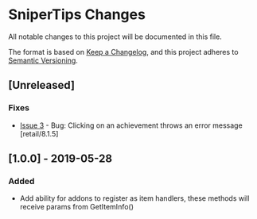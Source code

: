 # SniperTips Changes

All notable changes to this project will be documented in this file.

The format is based on [Keep a Changelog](https://keepachangelog.com/en/1.0.0/),
and this project adheres to [Semantic Versioning](https://semver.org/spec/v2.0.0.html).

## [Unreleased]

### Fixes
 - [Issue 3](https://github.com/ps-wow/SniperTips/issues/3) - Bug: Clicking on an achievement throws an error message [retail/8.1.5]

## [1.0.0] - 2019-05-28

### Added
 - Add ability for addons to register as item handlers, these methods will receive params from GetItemInfo()